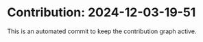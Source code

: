 # Contribution: 2024-12-03-19-51
This is an automated commit to keep the contribution graph active.
